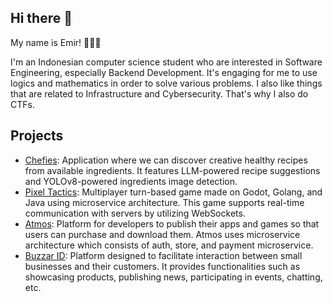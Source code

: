 ## Hi there 👋

My name is Emir! 👋👋👋

I'm an Indonesian computer science student who are interested in Software Engineering, especially Backend Development. It's engaging for me to use logics and mathematics in order to solve various problems. I also like things that are related to Infrastructure and Cybersecurity. That's why I also do CTFs.

## Projects
- [Chefies](https://github.com/Chefies/): Application where we can discover creative healthy recipes from available ingredients. It features LLM-powered recipe suggestions and YOLOv8-powered ingredients image detection.
- [Pixel Tactics](https://github.com/Pixel-Tactics/): Multiplayer turn-based game made on Godot, Golang, and Java using microservice architecture. This game supports real-time communication with servers by utilizing WebSockets.
- [Atmos](https://github.com/AtmosGame/): Platform for developers to publish their apps and games so that users can purchase and download them. Atmos uses microservice architecture which consists of auth, store, and payment microservice.
- [Buzzar ID](https://github.com/orgs/PBP22-23-C-11/repositories): Platform designed to facilitate interaction between small businesses and their customers. It provides functionalities such as showcasing products, publishing news, participating in events, chatting, etc.

<!--
**Emyr298/Emyr298** is a ✨ _special_ ✨ repository because its `README.md` (this file) appears on your GitHub profile.

Here are some ideas to get you started:

- 🔭 I’m currently working on ...
- 🌱 I’m currently learning ...
- 👯 I’m looking to collaborate on ...
- 🤔 I’m looking for help with ...
- 💬 Ask me about ...
- 📫 How to reach me: ...
- 😄 Pronouns: ...
- ⚡ Fun fact: ...
-->
